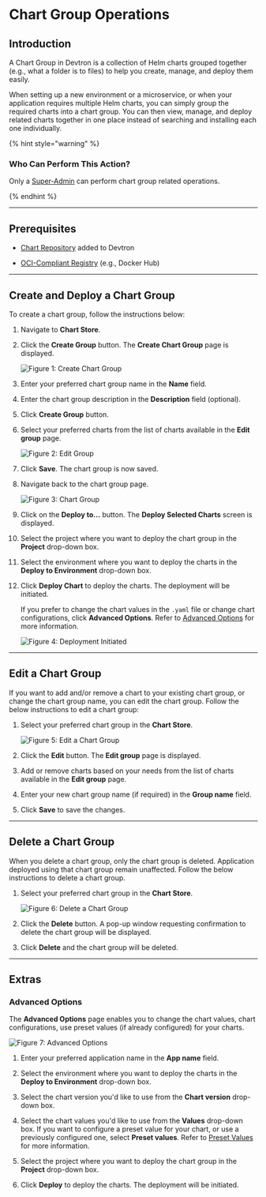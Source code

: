 # Chart Group Operations

## Introduction

A Chart Group in Devtron is a collection of Helm charts grouped together (e.g., what a folder is to files) to help you create, manage, and deploy them easily.

When setting up a new environment or a microservice, or when your application requires multiple Helm charts, you can simply group the required charts into a chart group. You can then view, manage, and deploy related charts together in one place instead of searching and installing each one individually.

{% hint style="warning" %}

### Who Can Perform This Action?

Only a [Super-Admin](../global-configurations/authorization/user-access.md) can perform chart group related operations. 

{% endhint %}

---

## Prerequisites

* [Chart Repository](../global-configurations/chart-repo.md) added to Devtron

* [OCI-Compliant Registry](../global-configurations/container-registries.md) (e.g., Docker Hub)

---

## Create and Deploy a Chart Group

To create a chart group, follow the instructions below:

1. Navigate to **Chart Store**. 

2. Click the **Create Group** button. The **Create Chart Group** page is displayed. 

    ![Figure 1: Create Chart Group](https://devtron-public-asset.s3.us-east-2.amazonaws.com/images/deploy-chart/create-chart-group.jpg)

3. Enter your preferred chart group name in the **Name** field. 

4. Enter the chart group description in the **Description** field (optional).

5. Click **Create Group** button.

6. Select your preferred charts from the list of charts available in the **Edit group** page. 

    ![Figure 2: Edit Group](https://devtron-public-asset.s3.us-east-2.amazonaws.com/images/deploy-chart/edit-group.jpg)

7. Click **Save**. The chart group is now saved. 

8. Navigate back to the chart group page.

    ![Figure 3: Chart Group](https://devtron-public-asset.s3.us-east-2.amazonaws.com/images/deploy-chart/deploy-to.jpg)

9. Click on the **Deploy to...** button. The **Deploy Selected Charts** screen is displayed.

10. Select the project where you want to deploy the chart group in the **Project** drop-down box.

11. Select the environment where you want to deploy the charts in the **Deploy to Environment** drop-down box. 

12. Click **Deploy Chart** to deploy the charts. The deployment will be initiated.

    If you prefer to change the chart values in the `.yaml` file or change chart configurations, click **Advanced Options**. Refer to [Advanced Options](#advanced-options) for more information.

    ![Figure 4: Deployment Initiated](https://devtron-public-asset.s3.us-east-2.amazonaws.com/images/deploy-chart/deployment-initiated.jpg)

---

## Edit a Chart Group

If you want to add and/or remove a chart to your existing chart group, or change the chart group name, you can edit the chart group. Follow the below instructions to edit a chart group:

1. Select your preferred chart group in the **Chart Store**.

    ![Figure 5: Edit a Chart Group](https://devtron-public-asset.s3.us-east-2.amazonaws.com/images/deploy-chart/deploy-to.jpg)

2. Click the **Edit** button. The **Edit group** page is displayed. 

3. Add or remove charts based on your needs from the list of charts available in the **Edit group** page. 

4. Enter your new chart group name (if required) in the **Group name** field.

5. Click **Save** to save the changes. 

---

## Delete a Chart Group

When you delete a chart group, only the chart group is deleted. Application deployed using that chart group remain unaffected. Follow the below instructions to delete a chart group. 

1. Select your preferred chart group in the **Chart Store**.

    ![Figure 6: Delete a Chart Group](https://devtron-public-asset.s3.us-east-2.amazonaws.com/images/deploy-chart/delete-chart-group.gif)

2. Click the **Delete** button. A pop-up window requesting confirmation to delete the chart group will be displayed. 

3. Click **Delete** and the chart group will be deleted. 

---

## Extras

### Advanced Options

The **Advanced Options** page enables you to change the chart values, chart configurations, use preset values (if already configured) for your charts. 

![Figure 7: Advanced Options](https://devtron-public-asset.s3.us-east-2.amazonaws.com/images/deploy-chart/advanced-options.jpg)

1. Enter your preferred application name in the **App name** field.

2. Select the environment where you want to deploy the charts in the **Deploy to Environment** drop-down box.

3. Select the chart version you'd like to use from the **Chart version** drop-down box. 

4. Select the chart values you'd like to use from the **Values** drop-down box. If you want to configure a preset value for your chart, or use a previously configured one, select **Preset values**. Refer to [Preset Values](deployment-of-charts.md/#preset-values) for more information.

5. Select the project where you want to deploy the chart group in the **Project** drop-down box.

6. Click **Deploy** to deploy the charts. The deployment will be initiated.